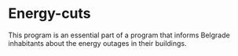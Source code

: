 # Energy-cuts
This program is an essential part of a program that informs Belgrade inhabitants about the energy outages in their buildings.

